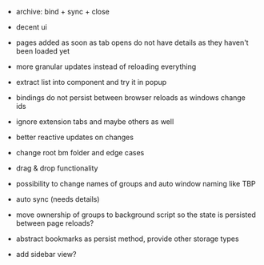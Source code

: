 - archive: bind + sync + close
- decent ui

- pages added as soon as tab opens do not have details as they haven't been loaded yet
- more granular updates instead of reloading everything
- extract list into component and try it in popup
- bindings do not persist between browser reloads as windows change ids

- ignore extension tabs and maybe others as well
- better reactive updates on changes
- change root bm folder and edge cases
- drag & drop functionality
- possibility to change names of groups and auto window naming like TBP
- auto sync (needs details)

- move ownership of groups to background script so the state is persisted between page reloads?
- abstract bookmarks as persist method, provide other storage types
- add sidebar view?

